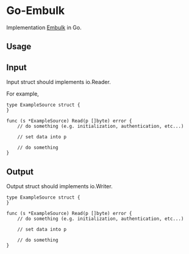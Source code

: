 # Go-Embulk

Implementation [Embulk](https://github.com/embulk/embulk) in Go.

## Usage



## Input

Input struct should implements io.Reader.

For example,
 
```golang
type ExampleSource struct {
}

func (s *ExampleSource) Read(p []byte) error {
    // do something (e.g. initialization, authentication, etc...)
    
    // set data into p

    // do something
}
```

## Output 

Output struct should implements io.Writer.

```golang
type ExampleSource struct {
}

func (s *ExampleSource) Read(p []byte) error {
    // do something (e.g. initialization, authentication, etc...)
    
    // set data into p

    // do something
}
```